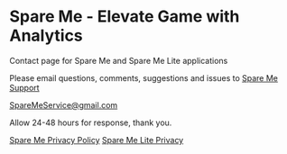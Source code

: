 # Spare Me - Elevate Game with Analytics

Contact page for Spare Me and Spare Me Lite applications

Please email questions, comments, suggestions and issues to <a href="mailto:SpareMeService@gmail.com">Spare Me Support</a>

SpareMeService@gmail.com

Allow 24-48 hours for response, thank you.

<a href="https://tsass123.github.io/spareme/smprivacy.html">Spare Me Privacy Policy</a>
<a href="https://tsass123.github.io/spareme/privacy.html">Spare Me Lite Privacy </a>
